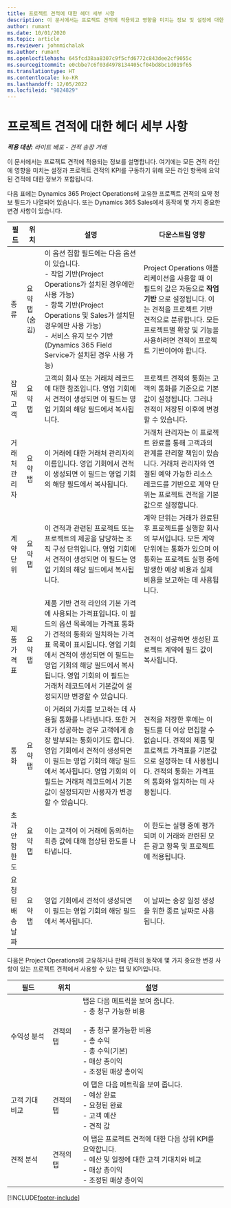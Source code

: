 ```yaml
---
title: 프로젝트 견적에 대한 헤더 세부 사항
description: 이 문서에서는 프로젝트 견적에 적용되고 영향을 미치는 정보 및 설정에 대한 정보를 제공합니다. (Sales)
author: rumant
ms.date: 10/01/2020
ms.topic: article
ms.reviewer: johnmichalak
ms.author: rumant
ms.openlocfilehash: 645fcd38aa8307c9f5cfd6772c843dee2cf9055c
ms.sourcegitcommit: e0cbbe7c6f03d4978134405cf04bd8bc1d019f65
ms.translationtype: HT
ms.contentlocale: ko-KR
ms.lasthandoff: 12/05/2022
ms.locfileid: "9824829"
---
```

# <a name="header-details-for-project-quotes"></a>프로젝트 견적에 대한 헤더 세부 사항

_**적용 대상:** 라이트 배포 - 견적 송장 거래_

이 문서에서는 프로젝트 견적에 적용되는 정보를 설명합니다. 여기에는 모든 견적 라인에 영향을 미치는 설정과 프로젝트 견적의 KPI를 구동하기 위해 모든 라인 항목에 요약된 견적에 대한 정보가 포함됩니다.

다음 표에는 Dynamics 365 Project Operations에 고유한 프로젝트 견적의 요약 정보 필드가 나열되어 있습니다. 또는 Dynamics 365 Sales에서 동작에 몇 가지 중요한 변경 사항이 있습니다.

| **필드** | **위치** | **설명** | **다운스트림 영향** |
| --- | --- | --- | --- |
| 종류 | 요약 탭(숨김) | 이 옵션 집합 필드에는 다음 옵션이 있습니다.</br>- 작업 기반(Project Operations가 설치된 경우에만 사용 가능)</br>- 항목 기반(Project Operations 및 Sales가 설치된 경우에만 사용 가능)</br>- 서비스 유지 보수 기반(Dynamics 365 Field Service가 설치된 경우 사용 가능) | Project Operations 애플리케이션을 사용할 때 이 필드의 값은 자동으로 **작업 기반** 으로 설정됩니다. 이는 견적을 프로젝트 기반 견적으로 분류합니다. 모든 프로젝트별 확장 및 기능을 사용하려면 견적이 프로젝트 기반이어야 합니다. |
| 잠재 고객 | 요약 탭 | 고객의 회사 또는 거래처 레코드에 대한 참조입니다. 영업 기회에서 견적이 생성되면 이 필드는 영업 기회의 해당 필드에서 복사됩니다. | 프로젝트 견적의 통화는 고객의 통화를 기준으로 기본값이 설정됩니다. 그러나 견적이 저장된 이후에 변경할 수 있습니다. |
| 거래처 관리자 | 요약 탭 | 이 거래에 대한 거래처 관리자의 이름입니다. 영업 기회에서 견적이 생성되면 이 필드는 영업 기회의 해당 필드에서 복사됩니다. | 거래처 관리자는 이 프로젝트 완료를 통해 고객과의 관계를 관리할 책임이 있습니다. 거래처 관리자와 연결된 예약 가능한 리소스 레코드를 기반으로 계약 단위는 프로젝트 견적을 기본값으로 설정합니다. |
| 계약 단위 | 요약 탭 | 이 견적과 관련된 프로젝트 또는 프로젝트의 제공을 담당하는 조직 구성 단위입니다. 영업 기회에서 견적이 생성되면 이 필드는 영업 기회의 해당 필드에서 복사됩니다. | 계약 단위는 거래가 완료된 후 프로젝트를 실행할 회사의 부서입니다. 모든 계약 단위에는 통화가 있으며 이 통화는 프로젝트 실행 중에 발생한 예상 비용과 실제 비용을 보고하는 데 사용됩니다. |
| 제품 가격표 | 요약 탭 | 제품 기반 견적 라인의 기본 가격에 사용되는 가격표입니다. 이 필드의 옵션 목록에는 가격표 통화가 견적의 통화와 일치하는 가격표 목록이 표시됩니다. 영업 기회에서 견적이 생성되면 이 필드는 영업 기회의 해당 필드에서 복사됩니다. 영업 기회의 이 필드는 거래처 레코드에서 기본값이 설정되지만 변경할 수 있습니다. | 견적이 성공하면 생성된 프로젝트 계약에 필드 값이 복사됩니다. |
| 통화 | 요약 탭 | 이 거래의 가치를 보고하는 데 사용될 통화를 나타냅니다. 또한 거래가 성공하는 경우 고객에게 송장 발부되는 통화이기도 합니다. 영업 기회에서 견적이 생성되면 이 필드는 영업 기회의 해당 필드에서 복사됩니다. 영업 기회의 이 필드는 거래처 레코드에서 기본값이 설정되지만 사용자가 변경할 수 있습니다. | 견적을 저장한 후에는 이 필드를 더 이상 편집할 수 없습니다. 견적의 제품 및 프로젝트 가격표를 기본값으로 설정하는 데 사용됩니다. 견적의 통화는 가격표의 통화와 일치하는 데 사용됩니다. |
| 초과 안 함 한도 | 요약 탭 | 이는 고객이 이 거래에 동의하는 최종 값에 대해 협상된 한도를 나타냅니다. | 이 한도는 실행 중에 평가되며 이 거래와 관련된 모든 광고 항목 및 프로젝트에 적용됩니다. |
| 요청된 배송 날짜 | 요약 탭 | 영업 기회에서 견적이 생성되면 이 필드는 영업 기회의 해당 필드에서 복사됩니다. | 이 날짜는 송장 일정 생성을 위한 종료 날짜로 사용됩니다. |

다음은 Project Operations에 고유하거나 판매 견적의 동작에 몇 가지 중요한 변경 사항이 있는 프로젝트 견적에서 사용할 수 있는 탭 및 KPI입니다.

| **필드** | **위치** | **설명** |
| --- | --- | --- |
| 수익성 분석 | 견적의 탭 | 탭은 다음 메트릭을 보여 줍니다.</br>- 총 청구 가능한 비용</br></br>- 총 청구 불가능한 비용</br>- 총 수익</br>- 총 수익(기본)</br>- 매상 총이익</br>- 조정된 매상 총이익|
| 고객 기대 비교 | 견적의 탭 | 이 탭은 다음 메트릭을 보여 줍니다.</br>- 예상 완료</br>- 요청된 완료</br>- 고객 예산</br>- 견적 값 |
| 견적 분석 | 견적의 탭 | 이 탭은 프로젝트 견적에 대한 다음 상위 KPI를 요약합니다.</br>- 예산 및 일정에 대한 고객 기대치와 비교</br>- 매상 총이익</br>- 조정된 매상 총이익 |


[!INCLUDE[footer-include](../../includes/footer-banner.md)]

